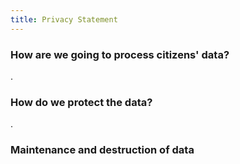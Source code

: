 ```yaml
---
title: Privacy Statement
---
```



### How are we going to process citizens' data?

<Description>.

### How do we protect the data?

<Description>.

### **Maintenance and destruction of data**

 <Description>
